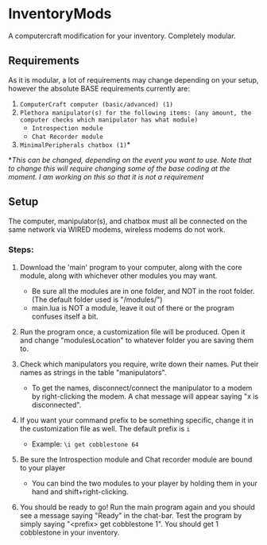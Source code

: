 # InventoryMods
A computercraft modification for your inventory.  Completely modular.

## Requirements
As it is modular, a lot of requirements may change depending on your setup, however the absolute BASE requirements currently are:

1. `ComputerCraft computer (basic/advanced) (1)`
2. `Plethora manipulator(s) for the following items: (any amount, the computer checks which manipulator has what module)`
   * `Introspection module`
   * `Chat Recorder module`
3. `MinimalPeripherals chatbox (1)`*

**This can be changed, depending on the event you want to use.  Note that to change this will require changing some of the base coding at the moment.  I am working on this so that it is not a requirement*

## Setup
The computer, manipulator(s), and chatbox must all be connected on the same network via WIRED modems, wireless modems do not work.

### Steps:

1. Download the 'main' program to your computer, along with the core module, along with whichever other modules you may want.
   * Be sure all the modules are in one folder, and NOT in the root folder. (The default folder used is "/modules/")
   * main.lua is NOT a module, leave it out of there or the program confuses itself a bit.
   
2. Run the program once, a customization file will be produced.  Open it and change "modulesLocation" to whatever folder you are saving them to.

3. Check which manipulators you require, write down their names.  Put their names as strings in the table "manipulators".
   * To get the names, disconnect/connect the manipulator to a modem by right-clicking the modem.  A chat message will appear saying "x is disconnected".

4. If you want your command prefix to be something specific, change it in the customization file as well.  The default prefix is `i`
   * Example: `\i get cobblestone 64`

5. Be sure the Introspection module and Chat recorder module are bound to your player
   * You can bind the two modules to your player by holding them in your hand and shift+right-clicking.

6. You should be ready to go!  Run the main program again and you should see a message saying "Ready" in the chat-bar.  Test the program by simply saying "\<prefix> get cobblestone 1".  You should get 1 cobblestone in your inventory.

